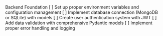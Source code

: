 Backend Foundation
[ ] Set up proper environment variables and configuration management
[ ] Implement database connection (MongoDB or SQLite) with models
[ ] Create user authentication system with JWT
[ ] Add data validation with comprehensive Pydantic models
[ ] Implement proper error handling and logging
